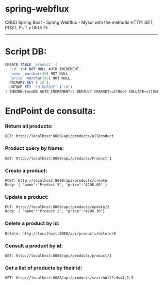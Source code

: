 # spring-webflux
CRUD Spring Boot - Spring Webflux - Mysql with the methods HTTP: GET, POST, PUT y DELETE
<hr/>

# Script DB:
```javascript
CREATE TABLE `product` (
  `id` int NOT NULL AUTO_INCREMENT,
  `name` varchar(45) NOT NULL,
  `price` varchar(45) NOT NULL,
  PRIMARY KEY (`id`),
  UNIQUE KEY `id_UNIQUE` (`id`)
) ENGINE=InnoDB AUTO_INCREMENT=7 DEFAULT CHARSET=utf8mb4 COLLATE=utf8mb4_0900_ai_ci;
```
# EndPoint de consulta:
  ### Return all products:
  `GET: http://localhost:8080/api/products/allproduct`
  ### Product query by Name:
  `GET: http://localhost:8080/api/products/Product 1`
  ### Create a product:
  `POST: http://localhost:8080/api/products/create`
  <br/>
  `Body: { "name":"Product 5", "price":"4298.68" }`
  ### Update a product:
  `PUT: http://localhost:8080/api/products/update/2`
  <br/>
  `Body: { "name":"Product 2", "price":"4298.30"}`
  ### Delete a product by id:
  `Delete: http://localhost:8080/api/products/delete/6`
  ### Consult a product by id:
  `GET: http://localhost:8080/api/products/product/1`
  ### Get a list of products by their id:
  `GET: http://localhost:8080/api/products/searchAll?ids=1,2,3`

